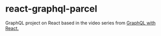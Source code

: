 # react-graphql-parcel

GraphQL project on React based in the video series from [GraphQL with React.](https://www.youtube.com/watch?v=Y0lDGjwRYKw&list=PL4cUxeGkcC9iK6Qhn-QLcXCXPQUov1U7f)
